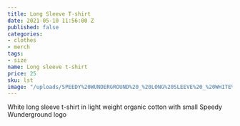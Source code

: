 ```yaml
---
title: Long Sleeve T-shirt
date: 2021-05-10 11:56:00 Z
published: false
categories:
- clothes
- merch
tags:
- size
name: Long sleeve t-shirt
price: 25
sku: lst
image: "/uploads/SPEEDY%20WUNDERGROUND%20_%20LONG%20SLEEVE%20_%20WHITE%20_%20POCKET%20PRINT.png"
---
```


White long sleeve t-shirt in light weight organic cotton with small Speedy Wunderground logo